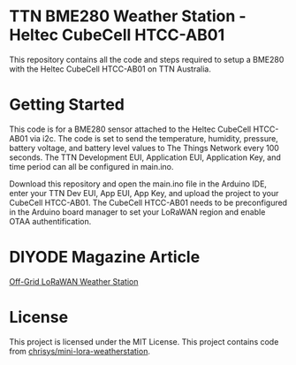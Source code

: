 # TTN BME280 Weather Station - Heltec CubeCell HTCC-AB01

This repository contains all the code and steps required to setup a BME280 with the Heltec CubeCell HTCC-AB01 on TTN Australia.

# Getting Started

This code is for a BME280 sensor attached to the Heltec CubeCell HTCC-AB01 via i2c. The code is set to send the temperature, humidity, pressure, battery voltage, and battery level values to The Things Network every 100 seconds. The TTN Development EUI, Application EUI, Application Key, and time period can all be configured in main.ino.

Download this repository and open the main.ino file in the Arduino IDE, enter your TTN Dev EUI, App EUI, App Key, and upload the project to your CubeCell HTCC-AB01. The CubeCell HTCC-AB01 needs to be preconfigured in the Arduino board manager to set your LoRaWAN region and enable OTAA authentification.

# DIYODE Magazine Article

[Off-Grid LoRaWAN Weather Station](https://diyodemag.com/projects/long_range_report_off-grid_lorawan_weather_station)

# License

This project is licensed under the MIT License. This project contains code from [chrisys/mini-lora-weatherstation](https://github.com/chrisys/mini-lora-weatherstation).

